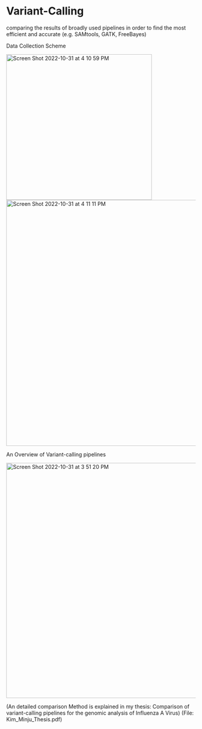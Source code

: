 # Variant-Calling
comparing the results of broadly used pipelines in order to find the most efficient and accurate (e.g. SAMtools, GATK, FreeBayes)


Data Collection Scheme

<img width="387" alt="Screen Shot 2022-10-31 at 4 10 59 PM" src="https://user-images.githubusercontent.com/24422230/199101625-cba7b788-bd2a-4dd6-a9ba-798a38430a73.png">


<img width="654" alt="Screen Shot 2022-10-31 at 4 11 11 PM" src="https://user-images.githubusercontent.com/24422230/199101646-d44799f6-f6b9-4a10-a34e-f6fc7bb8a282.png">







An Overview of Variant-calling pipelines


<img width="625" alt="Screen Shot 2022-10-31 at 3 51 20 PM" src="https://user-images.githubusercontent.com/24422230/199098109-af9ce391-0cfc-4b09-98ea-7a6b7d4e825c.png">



(An detailed comparison Method is explained in my thesis: Comparison of variant-calling pipelines for the genomic analysis of Influenza A Virus)
(File: Kim_Minju_Thesis.pdf)
